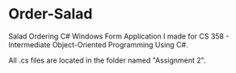 # Order-Salad
Salad Ordering C# Windows Form Application I made for CS 358 - Intermediate Object-Oriented Programming Using C#.

All .cs files are located in the folder named "Assignment 2".
